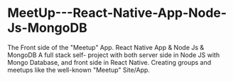 # MeetUp---React-Native-App-Node-Js-MongoDB
The Front side of the "Meetup" App.
React Native App & Node Js & MongoDB
A full stack self- project with both server side in Node JS with Mongo Database,
and front side in React Native.
Creating groups and meetups like the well-known "Meetup" Site/App.
